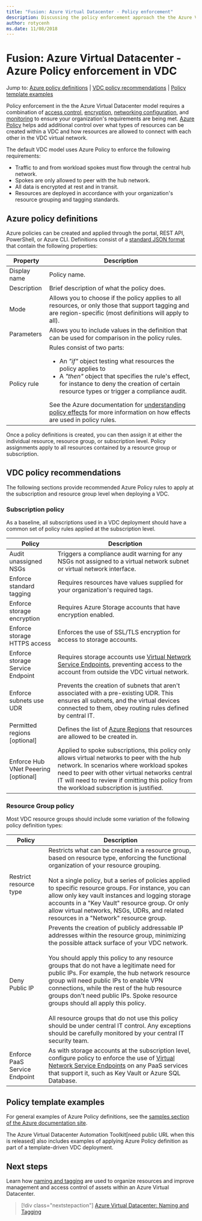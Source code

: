 ```yaml
---
title: "Fusion: Azure Virtual Datacenter - Policy enforcement" 
description: Discussing the policy enforcement approach the the Azure Virtual Datacenter (VDC) model
author: rotycenh
ms.date: 11/08/2018
---
```

# Fusion: Azure Virtual Datacenter - Azure Policy enforcement in VDC

Jump to: [Azure policy definitions](#azure-policy-definitions) | [VDC policy recommendations](#vdc-policy-recommendations) | [Policy template examples](#policy-template-examples)

Policy enforcement in the the Azure Virtual Datacenter model requires a combination of [access control](../identity/vdc-identity.md), [encryption](../encryption/vdc-encryption.md), [networking configuration](../software-defined-networks/vdc-networking.md), and [monitoring](../logs-and-reporting/vdc-monitoring.md) to ensure your organization's requirements are being met. [Azure Policy](https://docs.microsoft.com/en-us/azure/governance/policy/overview) helps add additional control over what types of resources can be created within a VDC and how resources are allowed to connect with each other in the VDC virtual network.

The default VDC model uses Azure Policy to enforce the following requirements:

- Traffic to and from workload spokes must flow through the central hub network.
- Spokes are only allowed to peer with the hub network.
- All data is encrypted at rest and in transit.
- Resources are deployed in accordance with your organization's resource grouping and tagging standards.

## Azure policy definitions

Azure policies can be created and applied through the portal, REST API, PowerShell, or Azure CLI. Definitions consist of a [standard JSON format](https://docs.microsoft.com/en-us/azure/governance/policy/concepts/definition-structure) that contain the following properties:

| Property          | Description                                                               |
|-------------------|---------------------------------------------------------------------------|
| Display name      | Policy name.  |
| Description       | Brief description of what the policy does. |
| Mode              | Allows you to choose if the policy applies to all resources, or only those that support tagging and are region-specific (most definitions will apply to all). |
| Parameters        | Allows you to include values in the definition that can be used for comparison in the policy rules. |
| Policy rule       | Rules consist of two parts:<ul><li>An *"if"* object testing what resources the policy applies to</li><li>A *"then"* object that specifies the rule's effect, for instance to deny the creation of certain resource types or trigger a compliance audit.</li></ul>See the Azure documentation for [understanding policy effects](https://docs.microsoft.com/en-us/azure/governance/policy/concepts/effects) for more information on how effects are used in policy rules.   |

Once a policy definitions is created, you can then assign it at either the individual resource, resource group, or subscription level. Policy assignments apply to all resources contained by a resource group or subscription.

## VDC policy recommendations

The following sections provide recommended Azure Policy rules to apply at the subscription and resource group level when deploying a VDC.

### Subscription policy

As a baseline, all subscriptions used in a VDC deployment should have a common set of policy rules applied at the subscription level. 

| Policy                     | Description                                                               |
|----------------------------|---------------------------------------------------------------------------|
| Audit unassigned NSGs      | Triggers a compliance audit warning for any NSGs not assigned to a virtual network subnet or virtual network interface. |
| Enforce standard tagging   | Requires resources have values supplied for your organization's required tags.   |
| Enforce storage encryption | Requires Azure Storage accounts that have encryption enabled.              |
| Enforce storage HTTPS access | Enforces the use of SSL/TLS encryption for access to storage accounts.     |
| Enforce storage Service Endpoint | Requires storage accounts use [Virtual Network Service Endpoints](https://docs.microsoft.com/en-us/azure/virtual-network/virtual-network-service-endpoints-overview), preventing access to the account from outside the VDC virtual network.  |
| Enforce subnets use UDR | Prevents the creation of subnets that aren't associated with a pre-existing UDR. This ensures all subnets, and the virtual devices connected to them, obey routing rules defined by central IT. |  
| Permitted regions [optional]  | Defines the list of [Azure Regions](https://azure.microsoft.com/en-us/global-infrastructure/regions/) that resources are allowed to be created in.   |  
| Enforce Hub VNet Peeering [optional] | Applied to spoke subscriptions, this policy only allows virtual networks to peer with the hub network. In scenarios where workload spokes need to peer with other virtual networks central IT will need to review if omitting this policy from the workload subscription is justified.    |  

### Resource Group policy

Most VDC resource groups should include some variation of the following policy definition types:

| Policy                     | Description                                                               |
|----------------------------|---------------------------------------------------------------------------|
| Restrict resource type     | Restricts what can be created in a resource group, based on resource type, enforcing the functional organization of your resource grouping. <br/><br/>Not a single policy, but a series of policies applied to specific resource groups. For instance, you can allow only key vault instances and logging storage accounts in a "Key Vault" resource group. Or only allow virtual networks, NSGs, UDRs, and related resources in a "Network" resource group.  |
| Deny Public IP             | Prevents the creation of publicly addressable IP addresses within the resource group, minimizing the possible attack surface of your VDC network. <br/><br/>You should apply this policy to any resource groups that do not have a legitimate need for public IPs. For example, the hub network resource group will need public IPs to enable VPN connections, while the rest of the hub resource groups don't need public IPs. Spoke resource groups should all apply this policy.<br/><br/>All resource groups that do not use this policy should be under central IT control. Any exceptions should be carefully monitored by your central IT security team.    |
| Enforce PaaS Service Endpoint | As with storage accounts at the subscription level, configure policy to enforce the use of [Virtual Network Service Endpoints](https://docs.microsoft.com/en-us/azure/virtual-network/virtual-network-service-endpoints-overview) on any PaaS services that support it, such as Key Vault or Azure SQL Database.  |

## Policy template examples

For general examples of Azure Policy definitions, see the [samples section of the  Azure documentation site](https://docs.microsoft.com/en-us/azure/governance/policy/samples/).

The Azure Virtual Datacenter Automation Toolkit[need public URL when this is released] also includes examples of applying Azure Policy definition as part of a template-driven VDC deployment.

## Next steps

Learn  how [naming and tagging](../resource-tagging/vdc-naming.md) are used to organize resources and improve management and access control of assets within an Azure Virtual Datacenter.

> [!div class="nextstepaction"]
> [Azure Virtual Datacenter: Naming and Tagging](../resource-tagging/vdc-naming.md)
